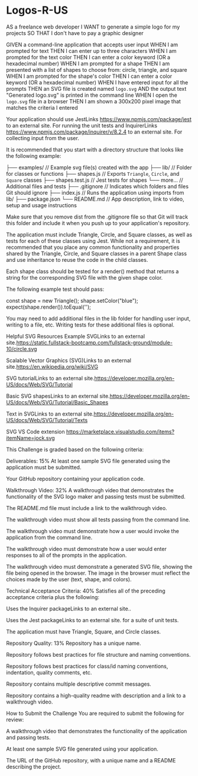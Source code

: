 # Logos-R-US
AS a freelance web developer
I WANT to generate a simple logo for my projects
SO THAT I don't have to pay a graphic designer

GIVEN a command-line application that accepts user input
WHEN I am prompted for text
THEN I can enter up to three characters
WHEN I am prompted for the text color
THEN I can enter a color keyword (OR a hexadecimal number)
WHEN I am prompted for a shape
THEN I am presented with a list of shapes to choose from: circle, triangle, and square
WHEN I am prompted for the shape's color
THEN I can enter a color keyword (OR a hexadecimal number)
WHEN I have entered input for all the prompts
THEN an SVG file is created named `logo.svg`
AND the output text "Generated logo.svg" is printed in the command line
WHEN I open the `logo.svg` file in a browser
THEN I am shown a 300x200 pixel image that matches the criteria I entered

Your application should use JestLinks https://www.npmjs.com/package/jest to an external site. For running the unit tests and InquirerLinks https://www.npmjs.com/package/inquirer/v/8.2.4 to an external site. For collecting input from the user. 

It is recommended that you start with a directory structure that looks like the following example:

├── examples/           // Example svg file(s) created with the app
├── lib/                // Folder for classes or functions
    ├── shapes.js       // Exports `Triangle`, `Circle`, and `Square` classes
    ├── shapes.test.js  // Jest tests for shapes
    └── more...         // Additional files and tests
├── .gitignore          // Indicates which folders and files Git should ignore
├── index.js            // Runs the application using imports from lib/
├── package.json
└── README.md           // App description, link to video, setup and usage instructions          

Make sure that you remove dist from the .gitignore file so that Git will track this folder and include it when you push up to your application's repository.

The application must include Triangle, Circle, and Square classes, as well as tests for each of these classes using Jest. While not a requirement, it is recommended that you place any common functionality and properties shared by the Triangle, Circle, and Square classes in a parent Shape class and use inheritance to reuse the code in the child classes.

Each shape class should be tested for a render() method that returns a string for the corresponding SVG file with the given shape color.

The following example test should pass:

const shape = new Triangle();
shape.setColor("blue");
expect(shape.render()).toEqual('<polygon points="150, 18 244, 182 56, 182" fill="blue" />');

You may need to add additional files in the lib folder for handling user input, writing to a file, etc. Writing tests for these additional files is optional.

Helpful SVG Resources
Example SVGLinks to an external site.https://static.fullstack-bootcamp.com/fullstack-ground/module-10/circle.svg 

Scalable Vector Graphics (SVG)Links to an external site.https://en.wikipedia.org/wiki/SVG 

SVG tutorialLinks to an external site.https://developer.mozilla.org/en-US/docs/Web/SVG/Tutorial 

Basic SVG shapesLinks to an external site.https://developer.mozilla.org/en-US/docs/Web/SVG/Tutorial/Basic_Shapes 

Text in SVGLinks to an external site.https://developer.mozilla.org/en-US/docs/Web/SVG/Tutorial/Texts 

SVG VS Code extension  https://marketplace.visualstudio.com/items?itemName=jock.svg 

This Challenge is graded based on the following criteria:

Deliverables: 15%
At least one sample SVG file generated using the application must be submitted.

Your GitHub repository containing your application code.

Walkthrough Video: 32%
A walkthrough video that demonstrates the functionality of the SVG logo maker and passing tests must be submitted.

The README.md file must include a link to the walkthrough video.

The walkthrough video must show all tests passing from the command line.

The walkthrough video must demonstrate how a user would invoke the application from the command line.

The walkthrough video must demonstrate how a user would enter responses to all of the prompts in the application.

The walkthrough video must demonstrate a generated SVG file, showing the file being opened in the browser. The image in the browser must reflect the choices made by the user (text, shape, and colors).

Technical Acceptance Criteria: 40%
Satisfies all of the preceding acceptance criteria plus the following:

Uses the Inquirer packageLinks to an external site..

Uses the Jest packageLinks to an external site. for a suite of unit tests.

The application must have Triangle, Square, and Circle classes.

Repository Quality: 13%
Repository has a unique name.

Repository follows best practices for file structure and naming conventions.

Repository follows best practices for class/id naming conventions, indentation, quality comments, etc.

Repository contains multiple descriptive commit messages.

Repository contains a high-quality readme with description and a link to a walkthrough video.

How to Submit the Challenge
You are required to submit the following for review:

A walkthrough video that demonstrates the functionality of the application and passing tests.

At least one sample SVG file generated using your application.

The URL of the GitHub repository, with a unique name and a README describing the project.

